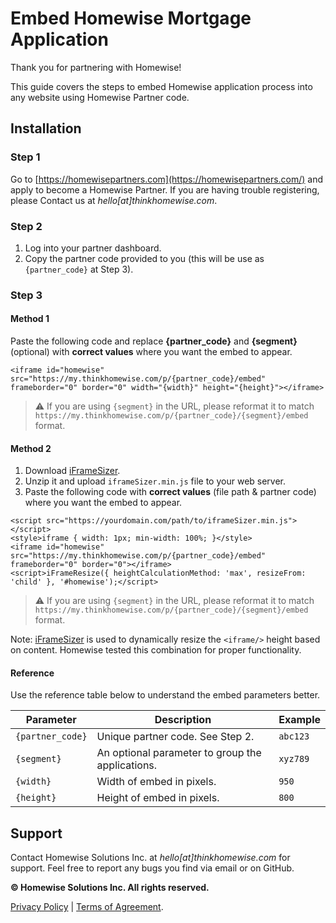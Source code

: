 # Embed Homewise Mortgage Application
Thank you for partnering with Homewise!

This guide covers the steps to embed Homewise application process into any website using Homewise Partner code.

## Installation

### Step 1
Go to [https://homewisepartners.com](https://homewisepartners.com/) and apply to become a Homewise Partner. 
If you are having trouble registering, please Contact us at *hello[at]thinkhomewise.com*.

### Step 2
1. Log into your partner dashboard.
2. Copy the partner code provided to you (this will be use as `{partner_code}` at Step 3).

### Step 3
#### Method 1
Paste the following code and replace **{partner_code}** and **{segment}** (optional) with **correct values** 
where you want the embed to appear.

```
<iframe id="homewise" src="https://my.thinkhomewise.com/p/{partner_code}/embed" frameborder="0" border="0" width="{width}" height="{height}"></iframe>
```

> :warning: If you are using `{segment}` in the URL, please reformat it to match `https://my.thinkhomewise.com/p/{partner_code}/{segment}/embed` format.

#### Method 2
1. Download [iFrameSizer](../files/iframeSizer.min.js.zip).
2. Unzip it and upload `iframeSizer.min.js` file to your web server.
3. Paste the following code with **correct values** (file path & partner code) where you want the embed to appear.

```
<script src="https://yourdomain.com/path/to/iframeSizer.min.js"></script>
<style>iframe { width: 1px; min-width: 100%; }</style>
<iframe id="homewise" src="https://my.thinkhomewise.com/p/{partner_code}/embed" frameborder="0" border="0"></iframe>
<script>iFrameResize({ heightCalculationMethod: 'max', resizeFrom: 'child' }, '#homewise');</script>
```

> :warning: If you are using `{segment}` in the URL, please reformat it to match `https://my.thinkhomewise.com/p/{partner_code}/{segment}/embed` format.

Note: [iFrameSizer](https://github.com/davidjbradshaw/iframe-resizer) is used to dynamically resize 
the `<iframe/>` height based on content. Homewise tested this combination for proper functionality.

#### Reference
Use the reference table below to understand the embed parameters better.

| Parameter        | Description                                      | Example  |
|------------------|--------------------------------------------------|----------|
| `{partner_code}` | Unique partner code. See Step 2.                 | `abc123` |
| `{segment}`      | An optional parameter to group the applications. | `xyz789` |
| `{width}`        | Width of embed in pixels.                        | `950`    |
| `{height}`       | Height of embed in pixels.                       | `800`    |

## Support
Contact Homewise Solutions Inc. at *hello[at]thinkhomewise.com* for support. Feel free to report any bugs you find via 
email or on GitHub.

**© Homewise Solutions Inc. All rights reserved.**

[Privacy Policy](https://thinkhomewise.com/page/privacy) | [Terms of Agreement](https://thinkhomewise.com/page/terms).
